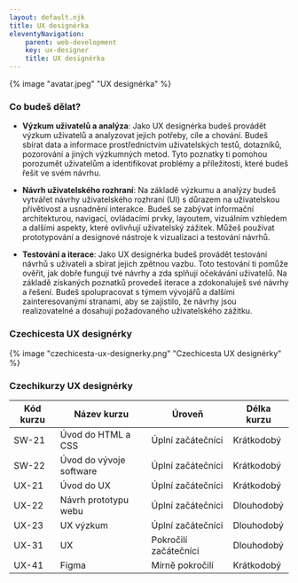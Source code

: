 ```yaml
---
layout: default.njk
title: UX designérka
eleventyNavigation:
    parent: web-development
    key: ux-designer
    title: UX designérka
---
```


{% image "avatar.jpeg" "UX designérka" %}

### Co budeš dělat?

- **Výzkum uživatelů a analýza**: Jako UX designérka budeš provádět výzkum uživatelů a analyzovat jejich potřeby, cíle a chování. Budeš sbírat data a informace prostřednictvím uživatelských testů, dotazníků, pozorování a jiných výzkumných metod. Tyto poznatky ti pomohou porozumět uživatelům a identifikovat problémy a příležitosti, které budeš řešit ve svém návrhu.

- **Návrh uživatelského rozhraní**: Na základě výzkumu a analýzy budeš vytvářet návrhy uživatelského rozhraní (UI) s důrazem na uživatelskou přívětivost a usnadnění interakce. Budeš se zabývat informační architekturou, navigací, ovládacími prvky, layoutem, vizuálním vzhledem a dalšími aspekty, které ovlivňují uživatelský zážitek. Můžeš používat prototypování a designové nástroje k vizualizaci a testování návrhů.

- **Testování a iterace**: Jako UX designérka budeš provádět testování návrhů s uživateli a sbírat jejich zpětnou vazbu. Toto testování ti pomůže ověřit, jak dobře fungují tvé návrhy a zda splňují očekávání uživatelů. Na základě získaných poznatků provedeš iterace a zdokonaluješ své návrhy a řešení. Budeš spolupracovat s týmem vývojářů a dalšími zainteresovanými stranami, aby se zajistilo, že návrhy jsou realizovatelné a dosahují požadovaného uživatelského zážitku.

### Czechicesta UX designérky
{% image "czechicesta-ux-designerky.png" "Czechicesta UX designérky" %}

### Czechikurzy UX designérky
| Kód kurzu | Název kurzu | Úroveň | Délka kurzu |	
| ------- | ------------- | ------ | ----------- |
| SW-21	| Úvod do HTML a CSS | Úplní začátečníci | Krátkodobý |
| SW-22	| Úvod do vývoje software | Úplní začátečníci | Krátkodobý |
| UX-21 | Úvod do UX | Úplní začátečníci | Krátkodobý |
| UX-22 | Návrh prototypu webu | Úplní začátečníci | Dlouhodobý |
| UX-23 | UX výzkum | Úplní začátečníci | Dlouhodobý |
| UX-31 | UX | Pokročilí začátečníci | Dlouhodobý |
| UX-41 | Figma | Mírně pokročilí | Krátkodobý |
